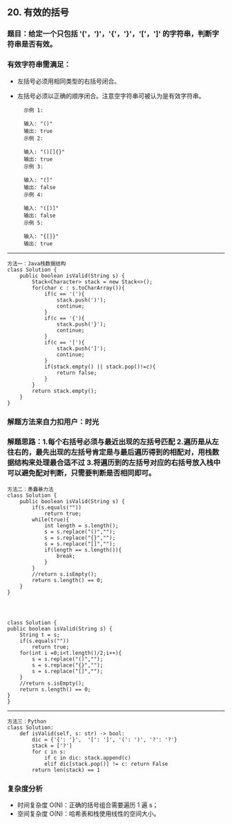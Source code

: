 ## 20. 有效的括号
### 题目：给定一个只包括 '('，')'，'{'，'}'，'['，']' 的字符串，判断字符串是否有效。

### 有效字符串需满足：
* 左括号必须用相同类型的右括号闭合。
* 左括号必须以正确的顺序闭合。注意空字符串可被认为是有效字符串。

		
		示例 1:
		
		输入: "()"
		输出: true
		示例 2:
		
		输入: "()[]{}"
		输出: true
		示例 3:
		
		输入: "(]"
		输出: false
		示例 4:
		
		输入: "([)]"
		输出: false
		示例 5:
		
		输入: "{[]}"
		输出: true

---

	方法一：Java栈数据结构
	class Solution {
	    public boolean isValid(String s) {
	        Stack<Character> stack = new Stack<>();
	        for(char c : s.toCharArray()){
	            if(c == '('){
	                stack.push(')');
	                continue;
	            }
	            if(c == '{'){
	                stack.push('}');
	                continue;
	            }
	            if(c == '['){
	                stack.push(']');
	                continue;
	            }
	            if(stack.empty() || stack.pop()!=c){
	                return false;
	            }
	        }
	        return stack.empty();
	    }
	}


### 解题方法来自力扣用户：时光
### 解题思路：1.每个右括号必须与最近出现的左括号匹配 2.遍历是从左往右的，最先出现的左括号肯定是与最后遍历得到的相配对，用栈数据结构来处理最合适不过 3.将遍历到的左括号对应的右括号放入栈中可以避免配对判断，只需要判断是否相同即可。

	方法二：愚蠢暴力法
	class Solution {
	    public boolean isValid(String s) {
	        if(s.equals(""))
	            return true;
	        while(true){
	            int length = s.length();
	            s = s.replace("()","");
	            s = s.replace("{}","");
	            s = s.replace("[]","");
	            if(length == s.length()){
	                break;
	            }
	        }
	        //return s.isEmpty();
	        return s.length() == 0;
	    }
	}




	class Solution {
    public boolean isValid(String s) {
        String t = s;
        if(s.equals(""))
            return true;
        for(int i =0;i<t.length()/2;i++){
            s = s.replace("()","");
            s = s.replace("{}","");
            s = s.replace("[]","");
        }
        //return s.isEmpty();
        return s.length() == 0;
    }
    }

---
	方法三：Python
	class Solution:
	    def isValid(self, s: str) -> bool:
	        dic = {'{': '}',  '[': ']', '(': ')', '?': '?'}
	        stack = ['?']
	        for c in s:
	            if c in dic: stack.append(c)
	            elif dic[stack.pop()] != c: return False 
	        return len(stack) == 1

### 复杂度分析

* 时间复杂度 O(N)：正确的括号组合需要遍历 1 遍 s；
* 空间复杂度 O(N)：哈希表和栈使用线性的空间大小。